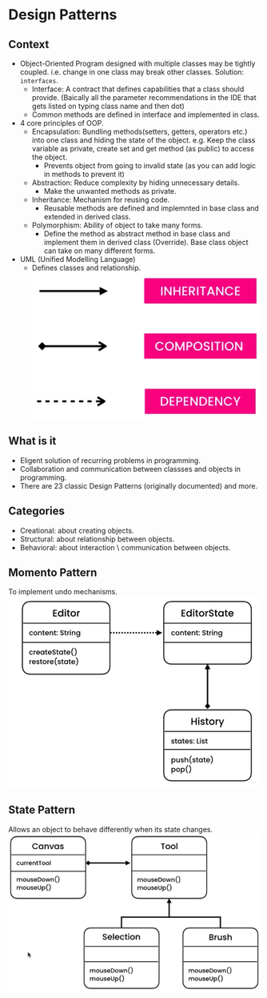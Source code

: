 # Design Patterns

## Context

- Object-Oriented Program designed with multiple classes may be tightly coupled. i.e. change in one class may break other classes. Solution: `interfaces`.
  - Interface: A contract that defines capabilities that a class should provide. (Baically all the parameter recommendations in the IDE that gets listed on typing class name and then dot)
  - Common methods are defined in interface and implemented in class.
- 4 core principles of OOP.
  - Encapsulation: Bundling methods(setters, getters, operators etc.) into one class and hiding the state of the object. e.g. Keep the class variable as private, create set and get method (as public) to access the object.
    - Prevents object from going to invalid state (as you can add logic in methods to prevent it)
  - Abstraction: Reduce complexity by hiding unnecessary details.
    - Make the unwanted methods as private.
  - Inheritance: Mechanism for reusing code.
    - Reusable methods are defined and implemnted in base class and extended in derived class.
  - Polymorphism: Ability of object to take many forms.
    - Define the method as abstract method in base class and implement them in derived class (Override). Base class object can take on many different forms.
- UML (Unified Modelling Language)
  - Defines classes and relationship.
![image](images/design_patterns-UML.png)

## What is it

- Eligent solution of recurring problems in programming.
- Collaboration and communication between classses and objects in programming.
- There are 23 classic Design Patterns (originally documented) and more.

## Categories

- Creational: about creating objects.
- Structural: about relationship between objects.
- Behavioral: about interaction \ communication between objects.

## Momento Pattern

To implement undo mechanisms.
![image](images/design_patterns-Momento.png)

## State Pattern

Allows an object to behave differently when its state changes.
![image](images/design_patterns-State.png)

